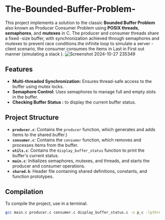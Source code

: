 # The-Bounded-Buffer-Problem-


This project implements a solution to the classic **Bounded Buffer Problem** also known as Producer Consumer Problem using **POSIX threads**, **semaphores**, and **mutexes** in C. The producer and consumer threads share a fixed -size buffer, with synchronization achieved through semaphores and mutexes to prevent race conditions.the infinite loop to simulate a server -client scenario, the consumer consumes the items in Last in First out manner (simulating a stack ).
![Screenshot 2024-10-27 235349](https://github.com/user-attachments/assets/7ed227d8-dde4-47d3-9b58-a75c14c9db26)

## Features

- **Multi-threaded Synchronization:** Ensures thread-safe access to the buffer using mutex locks.
- **Semaphore Control:** Uses semaphores to manage full and empty slots in the buffer.
- **Checking Buffer Status :** to display the current buffer status.

## Project Structure

- **`producer.c`**: Contains the `producer` function, which generates and adds items to the shared buffer.)
- **`consumer.c`**: Contains the `consumer` function, which removes and processes items from the buffer.
- **`utils.c`**: Contains the `display_buffer_status` function to print the buffer's current status.
- **`main.c`**: Initializes semaphores, mutexes, and threads, and starts the producer and consumer operations.
- **`shared.h`**: Header file containing shared definitions, constants, and function prototypes.

## Compilation

To compile the project, use  in a terminal:

```bash
gcc main.c producer.c consumer.c display_buffer_status.c -o p_c -lpthread

